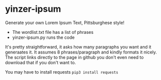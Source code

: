 # yinzer-ipsum
Generate your own Lorem Ipsum Text, Pittsburghese style!

- The wordlist.txt file has a list of phrases
- yinzer-ipsum.py runs the code

It's pretty straightforward, it asks how many paragraphs you want and it generaates it. It assumes 8 phrases/paragraph and kindly formats it nicely. The script links directly to the page in github you don't even need to download that if you don't want to.

You may have to install requests `pip3 install requests`
